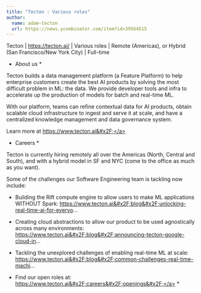 ```yaml
---
title: "Tecton : Various roles"
author:
  name: adam-tecton
  url: https://news.ycombinator.com/item?id=39564515
---
```

Tecton | <a href="https:&#x2F;&#x2F;tecton.ai&#x2F;" rel="nofollow">https:&#x2F;&#x2F;tecton.ai&#x2F;</a> | Various roles | Remote (Americas), or Hybrid (San Francisco&#x2F;New York City) | Full-time
* About us *

Tecton builds a data management platform (a Feature Platform) to help enterprise customers create the best AI products by solving the most difficult problem in ML: the data. We provide developer tools and infra to accelerate up the production of models for batch and real-time ML.

With our platform, teams can refine contextual data for AI products, obtain scalable cloud infrastructure to ingest and serve it at scale, and have a centralized knowledge management and data governance system.

Learn more at <a href="https:&#x2F;&#x2F;www.tecton.ai&#x2F;" rel="nofollow">https:&#x2F;&#x2F;www.tecton.ai&#x2F;</a>

* Careers *

Tecton is currently hiring remotely all over the Americas (North, Central and South), and with a hybrid model in SF and NYC (come to the office as much as you want).

Some of the challenges our Software Engineering team is tackling now include:

- Building the Rift compute engine to allow users to make ML applications WITHOUT Spark: <a href="https:&#x2F;&#x2F;www.tecton.ai&#x2F;blog&#x2F;unlocking-real-time-ai-for-everyo" rel="nofollow">https:&#x2F;&#x2F;www.tecton.ai&#x2F;blog&#x2F;unlocking-real-time-ai-for-everyo</a>...

- Creating cloud abstractions to allow our product to be used agnostically across many environments: <a href="https:&#x2F;&#x2F;www.tecton.ai&#x2F;blog&#x2F;announcing-tecton-google-cloud-in" rel="nofollow">https:&#x2F;&#x2F;www.tecton.ai&#x2F;blog&#x2F;announcing-tecton-google-cloud-in</a>...

- Tackling the unexplored challenges of enabling real-time ML at scale: <a href="https:&#x2F;&#x2F;www.tecton.ai&#x2F;blog&#x2F;common-challenges-real-time-machi" rel="nofollow">https:&#x2F;&#x2F;www.tecton.ai&#x2F;blog&#x2F;common-challenges-real-time-machi</a>...

* Find our open roles at: <a href="https:&#x2F;&#x2F;www.tecton.ai&#x2F;careers&#x2F;openings&#x2F;" rel="nofollow">https:&#x2F;&#x2F;www.tecton.ai&#x2F;careers&#x2F;openings&#x2F;</a> *

